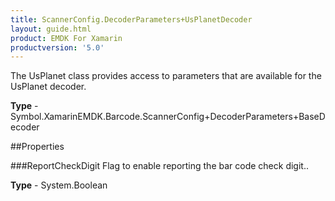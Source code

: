 ```yaml
---
title: ScannerConfig.DecoderParameters+UsPlanetDecoder
layout: guide.html
product: EMDK For Xamarin 
productversion: '5.0' 
---
```

The UsPlanet class provides access to parameters that are available for the UsPlanet decoder.

**Type** - Symbol.XamarinEMDK.Barcode.ScannerConfig+DecoderParameters+BaseDecoder

##Properties

###ReportCheckDigit
Flag to enable reporting the bar code check digit..

**Type** - System.Boolean
